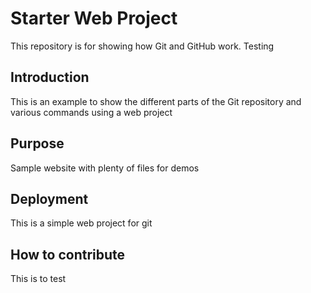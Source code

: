 # Starter Web Project

This repository is for showing how Git and GitHub work.
Testing

## Introduction

This is an example to show the different parts of the Git repository and various commands using a web project
## Purpose

Sample website with plenty of files for demos

## Deployment
This is a simple web project for git

## How to contribute
This is to test